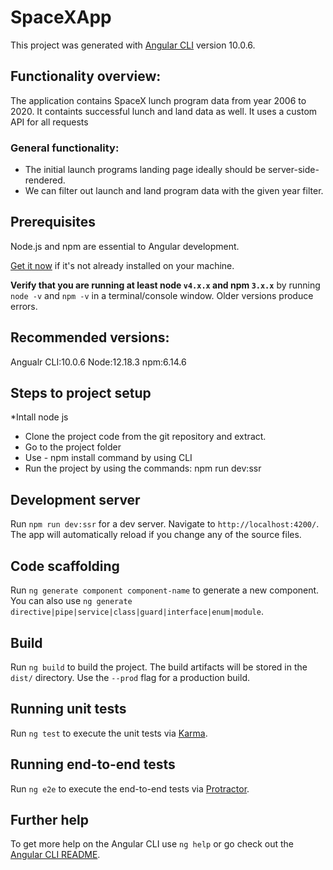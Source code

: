 # SpaceXApp

This project was generated with [Angular CLI](https://github.com/angular/angular-cli) version 10.0.6.

## Functionality overview:

The application contains SpaceX lunch program data from year 2006 to 2020. It containts successful lunch and land data as well. It uses a custom API for all requests
### General functionality:
* The initial launch programs landing page ideally should be server-side-rendered.
* We can filter out launch and land program data with the given year filter.

## Prerequisites

Node.js and npm are essential to Angular development. 
    
<a href="https://docs.npmjs.com/getting-started/installing-node" target="_blank" title="Installing Node.js and updating npm">
Get it now</a> if it's not already installed on your machine.

**Verify that you are running at least node `v4.x.x` and npm `3.x.x`**
by running `node -v` and `npm -v` in a terminal/console window.
Older versions produce errors.
## Recommended versions:
   Angualr CLI:10.0.6
   Node:12.18.3
   npm:6.14.6

## Steps to project setup

*Intall node js 
* Clone the project code from the git repository and extract.
* Go to the project folder 
* Use - npm install command by using CLI
* Run the project by using the commands:
 npm run dev:ssr

## Development server

Run `npm run dev:ssr` for a dev server. Navigate to `http://localhost:4200/`. The app will automatically reload if you change any of the source files.

## Code scaffolding

Run `ng generate component component-name` to generate a new component. You can also use `ng generate directive|pipe|service|class|guard|interface|enum|module`.

## Build

Run `ng build` to build the project. The build artifacts will be stored in the `dist/` directory. Use the `--prod` flag for a production build.

## Running unit tests

Run `ng test` to execute the unit tests via [Karma](https://karma-runner.github.io).

## Running end-to-end tests

Run `ng e2e` to execute the end-to-end tests via [Protractor](http://www.protractortest.org/).

## Further help

To get more help on the Angular CLI use `ng help` or go check out the [Angular CLI README](https://github.com/angular/angular-cli/blob/master/README.md).
